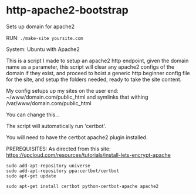 # http-apache2-bootstrap

Sets up domain for apache2

RUN:   ```./make-site yoursite.com```


System:  Ubuntu with Apache2

This is a script I made to setup an apache2 http endpoint, given the domain name as a parameter,
this script will clear any apache2 configs of the domain if they exist, and proceed to hoist a generic
http beginner config file for the site, and setup the folders needed, ready to take the site content.

My config setups up my sites on the user end:   ~/www/domain.com/public_html
and symlinks that withing /var/www/domain.com/public_html

You can change this...

The script will automatically run 'certbot'.

You will need to have the certbot apache2 plugin installed.




PREREQUISITES: 
As directed from this site: https://upcloud.com/resources/tutorials/install-lets-encrypt-apache

```sudo apt-get install software-properties-common
sudo add-apt-repository universe
sudo add-apt-repository ppa:certbot/certbot
sudo apt-get update

sudo apt-get install certbot python-certbot-apache apache2
```



